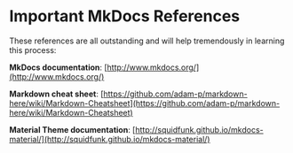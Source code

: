 # Important MkDocs References

These references are all outstanding and will help tremendously in learning this process:

**MkDocs documentation**: [http://www.mkdocs.org/](http://www.mkdocs.org/)

**Markdown cheat sheet**: [https://github.com/adam-p/markdown-here/wiki/Markdown-Cheatsheet](https://github.com/adam-p/markdown-here/wiki/Markdown-Cheatsheet)

**Material Theme documentation**:  [http://squidfunk.github.io/mkdocs-material/](http://squidfunk.github.io/mkdocs-material/)